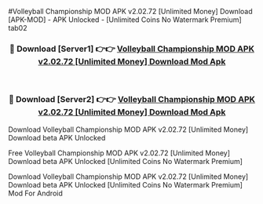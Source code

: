 #Volleyball Championship MOD APK v2.02.72 [Unlimited Money] Download [APK-MOD] - APK Unlocked - [Unlimited Coins No Watermark Premium] tab02



<div align="center">

<h3>🔴 Download [Server1] 👉👉 <a href="https://momento.my/?title=Volleyball_Championship_MOD_APK_v2.02.72_[Unlimited_Money]_Download">Volleyball Championship MOD APK v2.02.72 [Unlimited Money] Download Mod Apk</a></h3><br>

<h3>🔴 Download [Server2] 👉👉 <a href="https://momento.my/?title=Volleyball_Championship_MOD_APK_v2.02.72_[Unlimited_Money]_Download">Volleyball Championship MOD APK v2.02.72 [Unlimited Money] Download Mod Apk</a></h3>
</div>



Download Volleyball Championship MOD APK v2.02.72 [Unlimited Money] Download beta APK Unlocked

Free Volleyball Championship MOD APK v2.02.72 [Unlimited Money] Download beta APK Unlocked [Unlimited Coins No Watermark Premium]

Download Volleyball Championship MOD APK v2.02.72 [Unlimited Money] Download beta APK Unlocked [Unlimited Coins No Watermark Premium] Mod For Android
